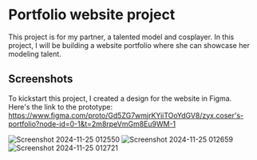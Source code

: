 
# Portfolio website project

This project is for my partner, a talented model and cosplayer. In this project, I will be building a website portfolio where she can showcase her modeling talent.


## Screenshots

To kickstart this project, I created a design for the website in Figma.  
Here's the link to the prototype: https://www.figma.com/proto/Gd5ZG7wmjrKYiiTOoYdGV8/zyx.coser's-portfolio?node-id=0-1&t=2m8rpeVmGm8Eu9WM-1

![Screenshot 2024-11-25 012550](https://github.com/user-attachments/assets/3a124917-2da7-4c22-a5cc-1281398e2044)
![Screenshot 2024-11-25 012659](https://github.com/user-attachments/assets/79ef611d-edc2-4ca4-80ac-d990d4352c84)
![Screenshot 2024-11-25 012721](https://github.com/user-attachments/assets/216e890b-0492-480f-b9b4-3c3d245ba0f1)
